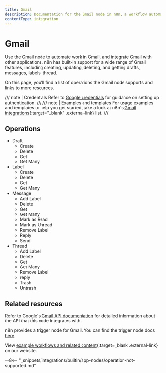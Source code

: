 ```yaml
---
title: Gmail
description: Documentation for the Gmail node in n8n, a workflow automation platform. Includes details of operations and configuration, and links to examples and credentials information.
contentType: integration
---
```


# Gmail

Use the Gmail node to automate work in Gmail, and integrate Gmail with other applications. n8n has built-in support for a wide range of Gmail features, including creating, updating, deleting, and getting drafts, messages, labels, thread.  

On this page, you'll find a list of operations the Gmail node supports and links to more resources.

/// note | Credentials
Refer to [Google credentials](/integrations/builtin/credentials/google/) for guidance on setting up authentication. 
///
/// note | Examples and templates
For usage examples and templates to help you get started, take a look at n8n's [Gmail integrations](https://n8n.io/integrations/gmail/){:target="_blank" .external-link} list.
///

## Operations

* Draft
	* Create
	* Delete
	* Get
	* Get Many
* Label
	* Create
	* Delete
	* Get
	* Get Many
* Message
	* Add Label
	* Delete
	* Get
	* Get Many
	* Mark as Read
	* Mark as Unread
	* Remove Label
	* Reply
	* Send
* Thread
	* Add Label
	* Delete
	* Get
	* Get Many
	* Remove Label
	* reply
	* Trash
	* Untrash

## Related resources

Refer to Google's [Gmail API documentation](https://developers.google.com/gmail/api) for detailed information about the API that this node integrates with.

n8n provides a trigger node for Gmail. You can find the trigger node docs [here](/integrations/builtin/trigger-nodes/n8n-nodes-base.gmailtrigger/).

View [example workflows and related content](https://n8n.io/integrations/gmail/){:target=_blank .external-link} on our website.


--8<-- "_snippets/integrations/builtin/app-nodes/operation-not-supported.md"

